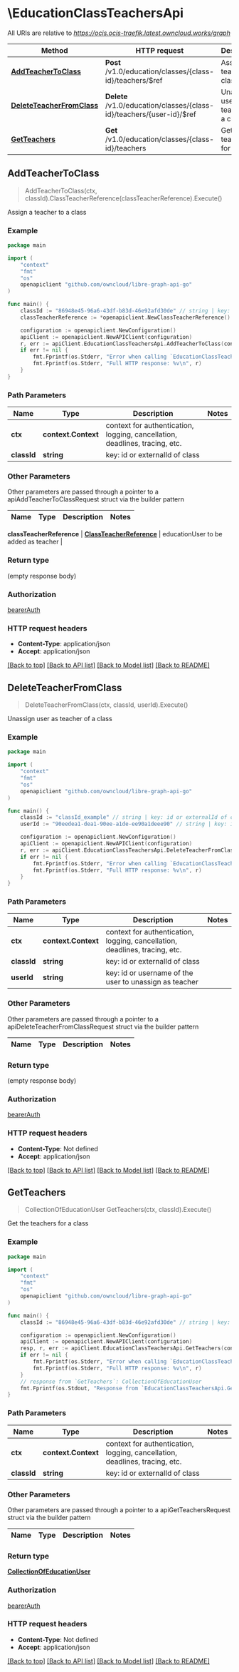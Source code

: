 # \EducationClassTeachersApi

All URIs are relative to *https://ocis.ocis-traefik.latest.owncloud.works/graph*

Method | HTTP request | Description
------------- | ------------- | -------------
[**AddTeacherToClass**](EducationClassTeachersApi.md#AddTeacherToClass) | **Post** /v1.0/education/classes/{class-id}/teachers/$ref | Assign a teacher to a class
[**DeleteTeacherFromClass**](EducationClassTeachersApi.md#DeleteTeacherFromClass) | **Delete** /v1.0/education/classes/{class-id}/teachers/{user-id}/$ref | Unassign user as teacher of a class
[**GetTeachers**](EducationClassTeachersApi.md#GetTeachers) | **Get** /v1.0/education/classes/{class-id}/teachers | Get the teachers for a class



## AddTeacherToClass

> AddTeacherToClass(ctx, classId).ClassTeacherReference(classTeacherReference).Execute()

Assign a teacher to a class

### Example

```go
package main

import (
	"context"
	"fmt"
	"os"
	openapiclient "github.com/owncloud/libre-graph-api-go"
)

func main() {
	classId := "86948e45-96a6-43df-b83d-46e92afd30de" // string | key: id or externalId of class
	classTeacherReference := *openapiclient.NewClassTeacherReference() // ClassTeacherReference | educationUser to be added as teacher

	configuration := openapiclient.NewConfiguration()
	apiClient := openapiclient.NewAPIClient(configuration)
	r, err := apiClient.EducationClassTeachersApi.AddTeacherToClass(context.Background(), classId).ClassTeacherReference(classTeacherReference).Execute()
	if err != nil {
		fmt.Fprintf(os.Stderr, "Error when calling `EducationClassTeachersApi.AddTeacherToClass``: %v\n", err)
		fmt.Fprintf(os.Stderr, "Full HTTP response: %v\n", r)
	}
}
```

### Path Parameters


Name | Type | Description  | Notes
------------- | ------------- | ------------- | -------------
**ctx** | **context.Context** | context for authentication, logging, cancellation, deadlines, tracing, etc.
**classId** | **string** | key: id or externalId of class | 

### Other Parameters

Other parameters are passed through a pointer to a apiAddTeacherToClassRequest struct via the builder pattern


Name | Type | Description  | Notes
------------- | ------------- | ------------- | -------------

 **classTeacherReference** | [**ClassTeacherReference**](ClassTeacherReference.md) | educationUser to be added as teacher | 

### Return type

 (empty response body)

### Authorization

[bearerAuth](../README.md#bearerAuth)

### HTTP request headers

- **Content-Type**: application/json
- **Accept**: application/json

[[Back to top]](#) [[Back to API list]](../README.md#documentation-for-api-endpoints)
[[Back to Model list]](../README.md#documentation-for-models)
[[Back to README]](../README.md)


## DeleteTeacherFromClass

> DeleteTeacherFromClass(ctx, classId, userId).Execute()

Unassign user as teacher of a class

### Example

```go
package main

import (
	"context"
	"fmt"
	"os"
	openapiclient "github.com/owncloud/libre-graph-api-go"
)

func main() {
	classId := "classId_example" // string | key: id or externalId of class
	userId := "90eedea1-dea1-90ee-a1de-ee90a1deee90" // string | key: id or username of the user to unassign as teacher

	configuration := openapiclient.NewConfiguration()
	apiClient := openapiclient.NewAPIClient(configuration)
	r, err := apiClient.EducationClassTeachersApi.DeleteTeacherFromClass(context.Background(), classId, userId).Execute()
	if err != nil {
		fmt.Fprintf(os.Stderr, "Error when calling `EducationClassTeachersApi.DeleteTeacherFromClass``: %v\n", err)
		fmt.Fprintf(os.Stderr, "Full HTTP response: %v\n", r)
	}
}
```

### Path Parameters


Name | Type | Description  | Notes
------------- | ------------- | ------------- | -------------
**ctx** | **context.Context** | context for authentication, logging, cancellation, deadlines, tracing, etc.
**classId** | **string** | key: id or externalId of class | 
**userId** | **string** | key: id or username of the user to unassign as teacher | 

### Other Parameters

Other parameters are passed through a pointer to a apiDeleteTeacherFromClassRequest struct via the builder pattern


Name | Type | Description  | Notes
------------- | ------------- | ------------- | -------------



### Return type

 (empty response body)

### Authorization

[bearerAuth](../README.md#bearerAuth)

### HTTP request headers

- **Content-Type**: Not defined
- **Accept**: application/json

[[Back to top]](#) [[Back to API list]](../README.md#documentation-for-api-endpoints)
[[Back to Model list]](../README.md#documentation-for-models)
[[Back to README]](../README.md)


## GetTeachers

> CollectionOfEducationUser GetTeachers(ctx, classId).Execute()

Get the teachers for a class

### Example

```go
package main

import (
	"context"
	"fmt"
	"os"
	openapiclient "github.com/owncloud/libre-graph-api-go"
)

func main() {
	classId := "86948e45-96a6-43df-b83d-46e92afd30de" // string | key: id or externalId of class

	configuration := openapiclient.NewConfiguration()
	apiClient := openapiclient.NewAPIClient(configuration)
	resp, r, err := apiClient.EducationClassTeachersApi.GetTeachers(context.Background(), classId).Execute()
	if err != nil {
		fmt.Fprintf(os.Stderr, "Error when calling `EducationClassTeachersApi.GetTeachers``: %v\n", err)
		fmt.Fprintf(os.Stderr, "Full HTTP response: %v\n", r)
	}
	// response from `GetTeachers`: CollectionOfEducationUser
	fmt.Fprintf(os.Stdout, "Response from `EducationClassTeachersApi.GetTeachers`: %v\n", resp)
}
```

### Path Parameters


Name | Type | Description  | Notes
------------- | ------------- | ------------- | -------------
**ctx** | **context.Context** | context for authentication, logging, cancellation, deadlines, tracing, etc.
**classId** | **string** | key: id or externalId of class | 

### Other Parameters

Other parameters are passed through a pointer to a apiGetTeachersRequest struct via the builder pattern


Name | Type | Description  | Notes
------------- | ------------- | ------------- | -------------


### Return type

[**CollectionOfEducationUser**](CollectionOfEducationUser.md)

### Authorization

[bearerAuth](../README.md#bearerAuth)

### HTTP request headers

- **Content-Type**: Not defined
- **Accept**: application/json

[[Back to top]](#) [[Back to API list]](../README.md#documentation-for-api-endpoints)
[[Back to Model list]](../README.md#documentation-for-models)
[[Back to README]](../README.md)

